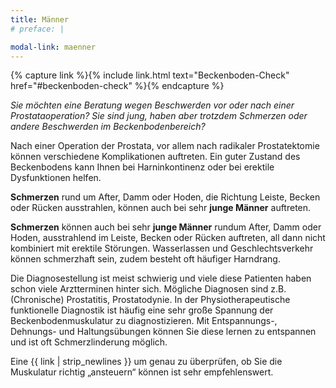 ```yaml
---
title: Männer
# preface: |

modal-link: maenner
---
```


{% capture link %}{% include link.html text="Beckenboden-Check" href="#beckenboden-check" %}{% endcapture %}

*Sie möchten eine Beratung wegen Beschwerden vor oder nach einer Prostataoperation?
Sie sind jung, haben aber trotzdem Schmerzen oder andere Beschwerden im Beckenbodenbereich?*

Nach einer Operation der Prostata, vor allem nach radikaler Prostatektomie können verschiedene Komplikationen auftreten.
Ein guter Zustand des Beckenbodens kann Ihnen bei Harninkontinenz oder bei erektile Dysfunktionen helfen.

**Schmerzen** rund um After, Damm oder Hoden, die Richtung Leiste, Becken oder Rücken ausstrahlen, können auch bei sehr **junge Männer** auftreten.
<!-- Kombiniert erscheinen erektile Dysfunktionen und häufiges Wasserlassen. -->



**Schmerzen** können auch bei sehr **junge Männer** rundum After, Damm oder Hoden, ausstrahlend im Leiste, Becken oder Rücken auftreten, all dann nicht kombiniert mit erektile Störungen. 
Wasserlassen und Geschlechtsverkehr können schmerzhaft sein, zudem besteht oft häufiger Harndrang.

Die Diagnosestellung ist meist schwierig und viele diese Patienten haben schon viele Arztterminen hinter sich.
Mögliche Diagnosen sind z.B. (Chronische) Prostatitis, Prostatodynie.
In der Physiotherapeutische funktionelle Diagnostik ist häufig eine sehr große Spannung der Beckenbodenmuskulatur zu diagnostizieren.
Mit Entspannungs-, Dehnungs- und Haltungsübungen können Sie diese lernen zu entspannen und ist oft Schmerzlinderung möglich.

Eine {{ link | strip_newlines }} um genau zu überprüfen, ob Sie die Muskulatur richtig „ansteuern“ können ist sehr empfehlenswert.
